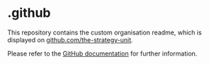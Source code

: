 # .github

This repository contains the custom organisation readme, which is displayed on [github.com/the-strategy-unit](https://github.com/the-strategy-unit).

Please refer to the [GitHub documentation](https://docs.github.com/en/organizations/collaborating-with-groups-in-organizations/customizing-your-organizations-profile) for further information.
